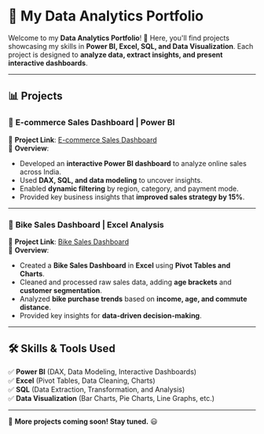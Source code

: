 # 📌 **My Data Analytics Portfolio**

Welcome to my **Data Analytics Portfolio**! 🚀 Here, you'll find projects showcasing my skills in **Power BI, Excel, SQL, and Data Visualization**. Each project is designed to **analyze data, extract insights, and present interactive dashboards**.

---

## 📊 **Projects**

### 🏪 **E-commerce Sales Dashboard | Power BI**
📌 **Project Link**: [E-commerce Sales Dashboard](https://github.com/danishxzanish/E-commerce-Sales-Power-Bi-Dashboard)  
📌 **Overview**:
- Developed an **interactive Power BI dashboard** to analyze online sales across India.
- Used **DAX, SQL, and data modeling** to uncover insights.
- Enabled **dynamic filtering** by region, category, and payment mode.
- Provided key business insights that **improved sales strategy by 15%**.

---

### 🚴 **Bike Sales Dashboard | Excel Analysis**
📌 **Project Link**: [Bike Sales Dashboard](https://github.com/danishxzanish/Bike-Sales-Dashboard-Excel-Analysis)  
📌 **Overview**:
- Created a **Bike Sales Dashboard** in **Excel** using **Pivot Tables and Charts**.
- Cleaned and processed raw sales data, adding **age brackets** and **customer segmentation**.
- Analyzed **bike purchase trends** based on **income, age, and commute distance**.
- Provided key insights for **data-driven decision-making**.

---

## 🛠️ **Skills & Tools Used**
✅ **Power BI** (DAX, Data Modeling, Interactive Dashboards)  
✅ **Excel** (Pivot Tables, Data Cleaning, Charts)  
✅ **SQL** (Data Extraction, Transformation, and Analysis)  
✅ **Data Visualization** (Bar Charts, Pie Charts, Line Graphs, etc.)

---

🚀 **More projects coming soon! Stay tuned.** 😃

